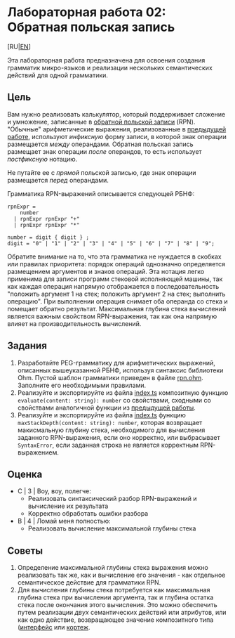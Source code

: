 # Лабораторная работа 02: Обратная польская запись

[RU|[EN](./)]

Эта лабораторная работа предназначена для освоения создания грамматик микро-языков и реализации нескольких семантических действий для одной грамматики.

## Цель

Вам нужно реализовать калькулятор, который поддерживает сложение и умножение, записанные в [обратной польской записи][RPN] (RPN).
"Обычные" арифметические выражения, реализованные в [предыдущей работе](../lab01/README.ru.md), используют *инфиксную* форму записи, в которой знак операции размещается *между* операндами. Обратная польская запись размещает знак операции *после* операндов, то есть использует *постфиксную* нотацию.

Не путайте ее с *прямой* польской записью, где знак операции размещается *перед* операндами.

Грамматика RPN-выражений описывается следующей РБНФ:

```EBNF
rpnExpr = 
    number
  | rpnExpr rpnExpr "+" 
  | rpnExpr rpnExpr "*" 

number = digit { digit } ;
digit = "0" | "1" | "2" | "3" | "4" | "5" | "6" | "7" | "8" | "9";
```

Обратите внимание на то, что эта грамматика не нуждается в скобках или правилах приоритета: порядок операций однозначно определяется размещением аргументов и знаков операций. Эта нотация легко применима для записи программ стековой исполняющей машины, так как каждая операция напрямую отображается в последовательность "положить аргумент 1 на стек; положить аргумент 2 на стек; выполнить операцию". При выполнении операция снимает оба операнда со стека и помещает обратно результат. Максимальная глубина стека вычислений является важным свойством RPN-выражения, так как она напрямую влияет на производительность вычислений.

## Задания

1. Разработайте PEG-грамматику для арифметических выражений, описанных вышеуказанной РБНФ, используя синтаксис библиотеки Ohm. Пустой шаблон грамматики приведен в файле [rpn.ohm](src/rpn.ohm). Заполните его необходимыми правилами.
2. Реализуйте и экспортируйте из файла [index.ts](src/index.ts) композитную функцию `evaluate(content: string): number` со свойствами, сходными со свойствами аналогичной функции из [предыдущей работы](../lab01/README.ru.md).
3. Реализуйте и экспортируйте из файла [index.ts](src/index.ts) функцию `maxStackDepth(content: string): number`, которая возвращает макисмальную глубину стека, необходимого для вычисления заданного RPN-выражения, если оно корректно, или выбрасывает `SyntaxError`, если заданная строка не является корректным RPN-выражением.

## Оценка

- C | 3 | Воу, воу, полегче:
  - Реализовать синтаксический разбор RPN-выражений и вычисление их результата
  - Корректно обработать ошибки разбора
- B | 4 | Ломай меня полностью:
  - Реализовать вычисление максимальной глубины стека

## Советы

1. Определение максимальной глубины стека выражения можно реализовать так же, как и вычисление его значения - как отдельное семантическое действие для грамматики RPN.
2. Для вычисления глубины стека потребуется как максимальная глубина стека при вычислении аргумента, так и глубина остатка стека после окончания этого вычисления. Это можно обеспечить путем реализации *двух* семантических действий или атрибутов, или как одно действие, возвращающее значение композитного типа ([интерфейс][interface] или [кортеж][tuple].

[RPN]: https://ru.wikipedia.org/wiki/%D0%9E%D0%B1%D1%80%D0%B0%D1%82%D0%BD%D0%B0%D1%8F_%D0%BF%D0%BE%D0%BB%D1%8C%D1%81%D0%BA%D0%B0%D1%8F_%D0%B7%D0%B0%D0%BF%D0%B8%D1%81%D1%8C
[interface]: https://www.typescriptlang.org/docs/handbook/2/everyday-types.html#interfaces
[tuple]: https://www.typescriptlang.org/docs/handbook/2/objects.html#tuple-types
